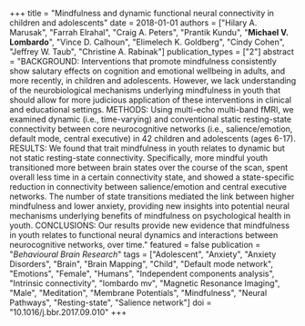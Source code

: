 +++
title = "Mindfulness and dynamic functional neural connectivity in children and adolescents"
date = 2018-01-01
authors = ["Hilary A. Marusak", "Farrah Elrahal", "Craig A. Peters", "Prantik Kundu", "**Michael V. Lombardo**", "Vince D. Calhoun", "Elimelech K. Goldberg", "Cindy Cohen", "Jeffrey W. Taub", "Christine A. Rabinak"]
publication_types = ["2"]
abstract = "BACKGROUND: Interventions that promote mindfulness consistently show salutary effects on cognition and emotional wellbeing in adults, and more recently, in children and adolescents. However, we lack understanding of the neurobiological mechanisms underlying mindfulness in youth that should allow for more judicious application of these interventions in clinical and educational settings. METHODS: Using multi-echo multi-band fMRI, we examined dynamic (i.e., time-varying) and conventional static resting-state connectivity between core neurocognitive networks (i.e., salience/emotion, default mode, central executive) in 42 children and adolescents (ages 6-17). RESULTS: We found that trait mindfulness in youth relates to dynamic but not static resting-state connectivity. Specifically, more mindful youth transitioned more between brain states over the course of the scan, spent overall less time in a certain connectivity state, and showed a state-specific reduction in connectivity between salience/emotion and central executive networks. The number of state transitions mediated the link between higher mindfulness and lower anxiety, providing new insights into potential neural mechanisms underlying benefits of mindfulness on psychological health in youth. CONCLUSIONS: Our results provide new evidence that mindfulness in youth relates to functional neural dynamics and interactions between neurocognitive networks, over time."
featured = false
publication = "*Behavioural Brain Research*"
tags = ["Adolescent", "Anxiety", "Anxiety Disorders", "Brain", "Brain Mapping", "Child", "Default mode network", "Emotions", "Female", "Humans", "Independent components analysis", "Intrinsic connectivity", "lombardo mv", "Magnetic Resonance Imaging", "Male", "Meditation", "Membrane Potentials", "Mindfulness", "Neural Pathways", "Resting-state", "Salience network"]
doi = "10.1016/j.bbr.2017.09.010"
+++

